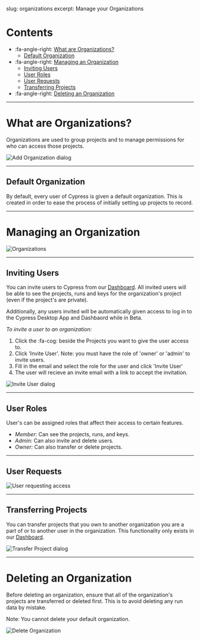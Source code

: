 slug: organizations
excerpt: Manage your Organizations

# Contents

- :fa-angle-right: [What are Organizations?](#section-what-are-organizations-)
  - [Default Organization](#section-default-organization)
- :fa-angle-right: [Managing an Organization](#section-managing-an-organization)
  - [Inviting Users](#section-inviting-users)
  - [User Roles](#section-user-roles)
  - [User Requests](#section-user-requests)
  - [Transferring Projects](#section-transferring-projects)
- :fa-angle-right: [Deleting an Organization](#section-deleting-an-organization)

***

# What are Organizations?

Organizations are used to group projects and to manage permissions for who can access those projects.

![Add Organization dialog](https://cloud.githubusercontent.com/assets/1271364/22709492/f1d3e7e4-ed47-11e6-8f35-64fed633862b.png)

***

## Default Organization

By default, every user of Cypress is given a default organization. This is created in order to ease the process of initially setting up projects to record.

***

# Managing an Organization

![Organizations](https://cloud.githubusercontent.com/assets/1271364/22709686/a81ed568-ed48-11e6-8ebd-55c014682815.png)

***

## Inviting Users

You can invite users to Cypress from our [Dashboard](https://on.cypress.io/dashboard). All invited users will be able to see the projects, runs and keys for the organization's project (even if the project's are private).

Additionally, any users invited will be automatically given access to log in to the Cypress Desktop App and Dashbaord while in Beta.

*To invite a user to an organization:*

1. Click the :fa-cog: beside the Projects you want to give the user access to.
2. Click 'Invite User'. Note: you must have the role of 'owner' or 'admin' to invite users.
3. Fill in the email and select the role for the user and click 'Invite User'
4. The user will recieve an invite email with a link to accept the invitation.

![Invite User dialog](https://cloud.githubusercontent.com/assets/1271364/22709421/baf79a54-ed47-11e6-9796-79ba2008d2d2.png)

***

## User Roles

User's can be assigned roles that affect their access to certain features.

- *Member:* Can see the projects, runs, and keys.
- *Admin:* Can also invite and delete users.
- *Owner:* Can also transfer or delete projects.

***

## User Requests

![User requesting access](https://cloud.githubusercontent.com/assets/1271364/22709877/61ca46be-ed49-11e6-80cc-d54299634053.png)

***

## Transferring Projects

You can transfer projects that you own to another organization you are a part of or to another user in the organization. This functionality only exists in our [Dashboard](https://on.cypress.io/dashboard).

![Transfer Project dialog](https://cloud.githubusercontent.com/assets/1271364/22708695/440f4e5c-ed45-11e6-9a98-8f91b67871a3.png)


***

# Deleting an Organization

Before deleting an organization, ensure that all of the organization's projects are transferred or deleted first. This is to avoid deleting any run data by mistake.

Note: You cannot delete your default organization.

![Delete Organization](https://cloud.githubusercontent.com/assets/1271364/22709764/f9c63e9c-ed48-11e6-885d-ced14d91c3a8.png)

